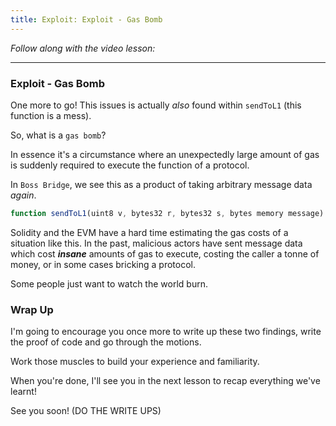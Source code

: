 ```yaml
---
title: Exploit: Exploit - Gas Bomb
---
```


_Follow along with the video lesson:_

---

### Exploit - Gas Bomb

One more to go! This issues is actually _also_ found within `sendToL1` (this function is a mess).

So, what is a `gas bomb`?

In essence it's a circumstance where an unexpectedly large amount of gas is suddenly required to execute the function of a protocol.

In `Boss Bridge`, we see this as a product of taking arbitrary message data _again_.

```js
function sendToL1(uint8 v, bytes32 r, bytes32 s, bytes memory message) public nonReentrant whenNotPaused {...}
```

Solidity and the EVM have a hard time estimating the gas costs of a situation like this. In the past, malicious actors have sent message data which cost **_insane_** amounts of gas to execute, costing the caller a tonne of money, or in some cases bricking a protocol.

Some people just want to watch the world burn.

### Wrap Up

I'm going to encourage you once more to write up these two findings, write the proof of code and go through the motions.

Work those muscles to build your experience and familiarity.

When you're done, I'll see you in the next lesson to recap everything we've learnt!

See you soon! (DO THE WRITE UPS)

